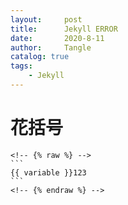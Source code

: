 ```yaml
---
layout:     post
title:      Jekyll ERROR
date:       2020-8-11
author:     Tangle
catalog: true
tags:
    - Jekyll
---
```


# 花括号

    <!-- {% raw %} -->
    ```
    {{ variable }}123
    ```
    <!-- {% endraw %} -->

